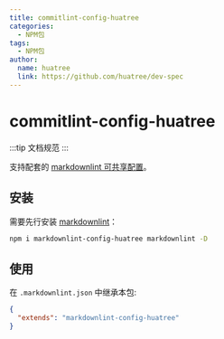 ```yaml
---
title: commitlint-config-huatree
categories:
  - NPM包
tags:
  - NPM包
author:
  name: huatree
  link: https://github.com/huatree/dev-spec
---
```


# commitlint-config-huatree

:::tip
文档规范
:::

支持配套的 [markdownlint 可共享配置](https://www.npmjs.com/package/markdownlint#optionsconfig)。

## 安装

需要先行安装 [markdownlint](https://www.npmjs.com/package/markdownlint)：

```bash
npm i markdownlint-config-huatree markdownlint -D
```

## 使用

在 `.markdownlint.json` 中继承本包:

```json
{
  "extends": "markdownlint-config-huatree"
}
```
